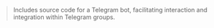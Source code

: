 > Includes source code for a Telegram bot, facilitating interaction and integration within Telegram groups.
